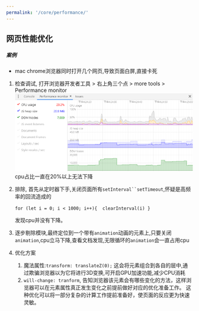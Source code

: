 ```yaml
---
permalink: '/core/performance/'
---
```


## 网页性能优化
##### 案例
* mac chrome浏览器同时打开几个网页,导致页面白屏,直接卡死
1. 检查调试, 打开浏览器开发者工具 > 右上角三个点 > more tools > Performance monitor
![性能截图](../../.vuepress/assets/imgs/performance.png)
cpu占比一直在20%以上无法下降

2. 排除, 首先从定时器下手,关闭页面所有`setInterval``setTimeout`,怀疑是高频率的回流造成的
    ```
    for (let i = 0; i < 1000; i++){  clearInterval(i) }
    ```
    发现cpu并没有下降。
3. 逐步剔除模块,最终定位到一个带有`animation`动画的元素上,只要关闭`animation`,cpu立马下降,查看文档发现,无限循环的`animation`会一直占用cpu
4. 优化方案
   1. 魔法属性:`transform: translateZ(0);` 这会将元素组合到各自的层中,通过欺骗浏览器以为它将进行3D变换,可开启GPU加速功能,减少CPU消耗
   2. `will-change: tranform`, 告知浏览器该元素会有哪些变化的方法，这样浏览器可以在元素属性真正发生变化之前提前做好对应的优化准备工作。 这种优化可以将一部分复杂的计算工作提前准备好，使页面的反应更为快速灵敏。